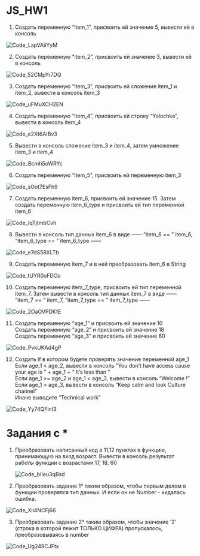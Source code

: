 # JS_HW1
1. Создать переменную “item_1”, присвоить ей значение 5, вывести её в консоль
    
![Code_LapVAiiYyM](https://user-images.githubusercontent.com/105708734/177503533-407e6af4-253a-4006-a9a5-f2a25bc67267.png)

2. Создать переменную “item_2”, присвоить ей значение 3, вывести её в консоль

![Code_52CMpYr7DQ](https://user-images.githubusercontent.com/105708734/177504100-9a50e6b0-a1af-4a4f-8e8c-efa1345f1c2e.png)

3. Создать переменную “item_3”, присвоить ей сложение item_1 и item_2, вывести в консоль item_3

![Code_uFMuXCH2EN](https://user-images.githubusercontent.com/105708734/177504593-3afc05ce-a038-4459-961e-70919b9cae23.png)

4. Создать переменную “item_4”, присвоить ей строку “Yolochka”, вывести в консоль item_4

![Code_e2Xt6AIBv3](https://user-images.githubusercontent.com/105708734/177504905-e12ccf0b-1f1c-4041-bc9e-11a702b1715c.png)

5. Вывести в консоль сложение item_3 и item_4, затем умножение item_3 и item_4

![Code_Bcmh5oWRYc](https://user-images.githubusercontent.com/105708734/177505188-21e67c6e-ecdc-4823-9b2c-9cc40eb02e86.png)

6. Создать переменную “item_5”, присвоить ей переменную item_3

![Code_sOot7EsFh9](https://user-images.githubusercontent.com/105708734/177505485-6bef1b9d-c60f-4239-865b-3a47080abae3.png)

7. Создать переменную item_6, присвоить ей значение 15. Затем создать переменную item_6_type и присвоить ей тип переменной item_6

![Code_IqTjtmbCvh](https://user-images.githubusercontent.com/105708734/177505892-75c69f2d-6812-4fe3-a361-3133fb2609d8.png)

8. Вывести в консоль тип данных item_6 в виде ——  “item_6 == ”  item_6,  “item_6_type == ”  item_6_type ——  

![Code_e7dS58XLTb](https://user-images.githubusercontent.com/105708734/177506390-2b0245d0-caa8-446d-828c-6108847f6869.png)

9. Создать переменную item_7 и в ней преобразовать item_6 в String

![Code_tUYR0oFDCo](https://user-images.githubusercontent.com/105708734/177506732-6b7d9adc-c4ea-4993-880a-e8cd755ba6f4.png)

10. Создать переменную item_7_type, присвоить ей тип переменной item_7. Затем вывести в консоль тип данных item_7 в виде ——  “item_7 == ”  item_7,  “item_7_type == ”  item_7_type ——

![Code_2OaOVPDKfE](https://user-images.githubusercontent.com/105708734/177507070-efb80755-824a-4760-acb0-da8474b36f86.png)

11. Создать переменную “age_1” и присвоить ей значение 10                                                            
    Создать переменную “age_2” и присвоить ей значение 18                                                                           
    Создать переменную “age_3” и присвоить ей значение 60                                          

![Code_PvkUKAd4gP](https://user-images.githubusercontent.com/105708734/177507433-411cd0e3-06c3-4502-b168-6d9e558c796a.png)

12. Создать if в котором будете проверять значение переменной age_1                                                  
    Если age_1 < age_2, вывести в консоль “You don’t have access cause your age is ” + age_1 + “ It’s less than ”                                     
    Если age_1 >=  age_2 и age_1 <  age_3, вывести в консоль “Welcome  !”                                              
    Если age_1  > age_3, вывести в консоль “Keep calm and look Culture channel”                                                                    
    Иначе выводите “Technical work”
   
  ![Code_Yy74QFinI3](https://user-images.githubusercontent.com/105708734/177533737-937cc182-d752-4d36-8bb4-676ab3038f7c.png)

# Задания с *
1. Преобразовать написанный код в 11,12 пунктах в функцию, принимающую на вход возраст. Вывести в консоль результат работы функции с возрастами 17, 18, 60
    
   ![Code_bIIeu3qBsd](https://user-images.githubusercontent.com/105708734/177561665-6ad60738-24a3-4dc3-9a06-da9c8f1cabc6.png)

2. Преобразовать задание 1* таким образом, чтобы первым делом в функции проверялся тип данных. И если он не Number - кидалась ошибка.

![Code_Xii4NCFj66](https://user-images.githubusercontent.com/105708734/177561537-fa515be4-daec-46c9-891d-e664f8de1c6f.png)


 3. Преобразовать задание 2* таким образом, чтобы значение '2' (строка в которой лежит ТОЛЬКО ЦИФРА) пропускалось, преобразовываясь в number

![Code_Ug249CJFtx](https://user-images.githubusercontent.com/105708734/177562559-65505e0c-4c66-443d-8dda-5132f7c07c67.png)

